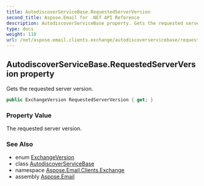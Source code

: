 ```yaml
---
title: AutodiscoverServiceBase.RequestedServerVersion
second_title: Aspose.Email for .NET API Reference
description: AutodiscoverServiceBase property. Gets the requested server version
type: docs
weight: 110
url: /net/aspose.email.clients.exchange/autodiscoverservicebase/requestedserverversion/
---
```

## AutodiscoverServiceBase.RequestedServerVersion property

Gets the requested server version.

```csharp
public ExchangeVersion RequestedServerVersion { get; }
```

### Property Value

The requested server version.

### See Also

* enum [ExchangeVersion](../../../aspose.email.clients.exchange.webservice/exchangeversion/)
* class [AutodiscoverServiceBase](../)
* namespace [Aspose.Email.Clients.Exchange](../../autodiscoverservicebase/)
* assembly [Aspose.Email](../../../)


